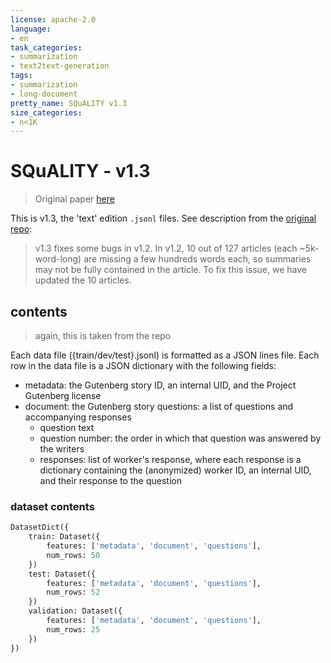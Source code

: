 ```yaml
---
license: apache-2.0
language:
- en
task_categories:
- summarization
- text2text-generation
tags:
- summarization
- long-document
pretty_name: SQuALITY v1.3
size_categories:
- n<1K
---
```



# SQuALITY - v1.3

> Original paper [here](https://arxiv.org/abs/2205.11465)

This is v1.3, the 'text' edition `.jsonl` files. See description from the [original repo](https://github.com/nyu-mll/SQuALITY):

> v1.3 fixes some bugs in v1.2. In v1.2, 10 out of 127 articles (each ~5k-word-long) are missing a few hundreds words each, so summaries may not be fully contained in the article. To fix this issue, we have updated the 10 articles.

## contents 

> again, this is taken from the repo

Each data file ({train/dev/test}.jsonl) is formatted as a JSON lines file. Each row in the data file is a JSON dictionary with the following fields:

- metadata: the Gutenberg story ID, an internal UID, and the Project Gutenberg license
- document: the Gutenberg story
questions: a list of questions and accompanying responses
  - question text
  - question number: the order in which that question was answered by the writers
  - responses: list of worker's response, where each response is a dictionary containing the (anonymized) worker ID, an internal UID, and their response to the question
 

### dataset contents


```python
DatasetDict({
    train: Dataset({
        features: ['metadata', 'document', 'questions'],
        num_rows: 50
    })
    test: Dataset({
        features: ['metadata', 'document', 'questions'],
        num_rows: 52
    })
    validation: Dataset({
        features: ['metadata', 'document', 'questions'],
        num_rows: 25
    })
})
```

